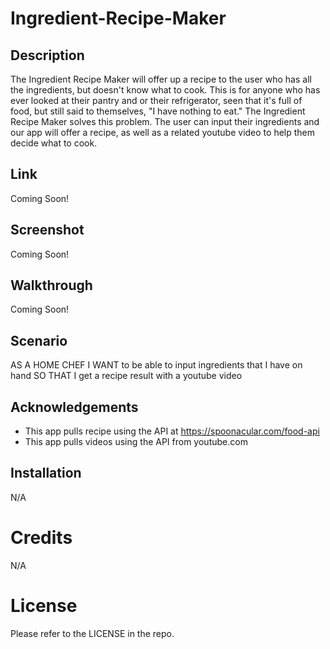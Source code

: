 # Ingredient-Recipe-Maker

## Description

The Ingredient Recipe Maker will offer up a recipe to the user who has all the ingredients, but doesn't know what to cook.
This is for anyone who has ever looked at their pantry and or their refrigerator, seen that it's full of food, but still said to themselves, "I have nothing to eat."
The Ingredient Recipe Maker solves this problem. The user can input their ingredients and our app will offer a recipe, as well as a related youtube video to help them decide what to cook.

## Link
Coming Soon!

## Screenshot
Coming Soon!

## Walkthrough
Coming Soon!

## Scenario

AS A HOME CHEF
I WANT to be able to input ingredients that I have on hand
SO THAT I get a recipe result with a youtube video

## Acknowledgements
* This app pulls recipe using the API at https://spoonacular.com/food-api
* This app pulls videos using the API from youtube.com

## Installation
N/A

# Credits
N/A

# License
Please refer to the LICENSE in the repo.